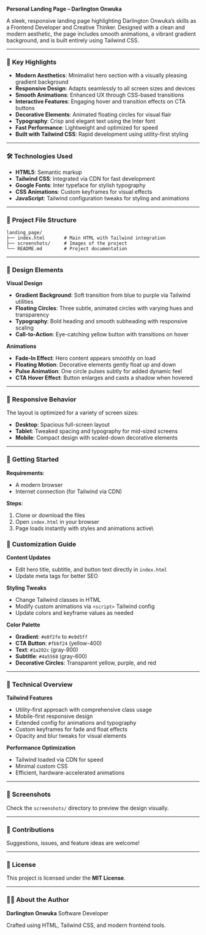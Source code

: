 
**Personal Landing Page – Darlington Onwuka**

A sleek, responsive landing page highlighting Darlington Onwuka’s skills as a Frontend Developer and Creative Thinker. Designed with a clean and modern aesthetic, the page includes smooth animations, a vibrant gradient background, and is built entirely using Tailwind CSS.

---

### 🚀 **Key Highlights**

* **Modern Aesthetics**: Minimalist hero section with a visually pleasing gradient background
* **Responsive Design**: Adapts seamlessly to all screen sizes and devices
* **Smooth Animations**: Enhanced UX through CSS-based transitions
* **Interactive Features**: Engaging hover and transition effects on CTA buttons
* **Decorative Elements**: Animated floating circles for visual flair
* **Typography**: Crisp and elegant text using the Inter font
* **Fast Performance**: Lightweight and optimized for speed
* **Built with Tailwind CSS**: Rapid development using utility-first styling

---

### 🛠️ **Technologies Used**

* **HTML5**: Semantic markup
* **Tailwind CSS**: Integrated via CDN for fast development
* **Google Fonts**: Inter typeface for stylish typography
* **CSS Animations**: Custom keyframes for visual effects
* **JavaScript**: Tailwind configuration tweaks for styling and animations

---

### 📁 **Project File Structure**

```
landing_page/
├── index.html       # Main HTML with Tailwind integration
├── screenshots/     # Images of the project
└── README.md        # Project documentation
```

---

### 🎨 **Design Elements**

**Visual Design**

* **Gradient Background**: Soft transition from blue to purple via Tailwind utilities
* **Floating Circles**: Three subtle, animated circles with varying hues and transparency
* **Typography**: Bold heading and smooth subheading with responsive scaling
* **Call-to-Action**: Eye-catching yellow button with transitions on hover

**Animations**

* **Fade-In Effect**: Hero content appears smoothly on load
* **Floating Motion**: Decorative elements gently float up and down
* **Pulse Animation**: One circle pulses subtly for added dynamic feel
* **CTA Hover Effect**: Button enlarges and casts a shadow when hovered

---

### 📱 **Responsive Behavior**

The layout is optimized for a variety of screen sizes:

* **Desktop**: Spacious full-screen layout
* **Tablet**: Tweaked spacing and typography for mid-sized screens
* **Mobile**: Compact design with scaled-down decorative elements

---

### 🚀 **Getting Started**

**Requirements**:

* A modern browser
* Internet connection (for Tailwind via CDN)

**Steps**:

1. Clone or download the files
2. Open `index.html` in your browser
3. Page loads instantly with styles and animations active\

### 🎯 **Customization Guide**

**Content Updates**

* Edit hero title, subtitle, and button text directly in `index.html`
* Update meta tags for better SEO

**Styling Tweaks**

* Change Tailwind classes in HTML
* Modify custom animations via `<script>` Tailwind config
* Update colors and keyframe values as needed

**Color Palette**

* **Gradient**: `#e0f2fe` to `#e9d5ff`
* **CTA Button**: `#fbbf24` (yellow-400)
* **Text**: `#1a202c` (gray-900)
* **Subtitle**: `#4a5568` (gray-600)
* **Decorative Circles**: Transparent yellow, purple, and red

---

### 🔧 **Technical Overview**

**Tailwind Features**

* Utility-first approach with comprehensive class usage
* Mobile-first responsive design
* Extended config for animations and typography
* Custom keyframes for fade and float effects
* Opacity and blur tweaks for visual elements

**Performance Optimization**

* Tailwind loaded via CDN for speed
* Minimal custom CSS
* Efficient, hardware-accelerated animations

---

### 📸 **Screenshots**

Check the `screenshots/` directory to preview the design visually.

---

### 🤝 **Contributions**

Suggestions, issues, and feature ideas are welcome!

---

### 📄 **License**

This project is licensed under the **MIT License**.

---

### 👨‍💻 **About the Author**

**Darlington Onwuka**
Software Developer

Crafted using HTML, Tailwind CSS, and modern frontend tools.